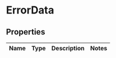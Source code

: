 

# ErrorData


## Properties

| Name | Type | Description | Notes |
|------------ | ------------- | ------------- | -------------|



